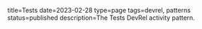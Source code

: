 title=Tests
date=2023-02-28
type=page
tags=devrel, patterns
status=published
description=The Tests DevRel activity pattern.
~~~~~~

